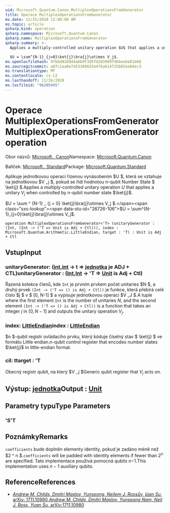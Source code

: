 ```yaml
---
uid: Microsoft.Quantum.Canon.MultiplexOperationsFromGenerator
title: Operace MultiplexOperationsFromGenerator
ms.date: 11/25/2020 12:00:00 AM
ms.topic: article
qsharp.kind: operation
qsharp.namespace: Microsoft.Quantum.Canon
qsharp.name: MultiplexOperationsFromGenerator
qsharp.summary: >-
  Applies a multiply-controlled unitary operation $U$ that applies a unitary $V_j$ when controlled by n-qubit number state $\ket{j}$.

  $U = \sum^{N-1}_{j=0}\ket{j}\bra{j}\otimes V_j$.
ms.openlocfilehash: 9fbbd9268d4a6b9f3d5fd203969f4bbeebe81b68
ms.sourcegitcommit: a87c1aa8e7453360025e47ba614f25b02ea84ec3
ms.translationtype: MT
ms.contentlocale: cs-CZ
ms.lasthandoff: 11/26/2020
ms.locfileid: "96205945"
---
```

# <a name="multiplexoperationsfromgenerator-operation"></a><span data-ttu-id="26726-102">Operace MultiplexOperationsFromGenerator</span><span class="sxs-lookup"><span data-stu-id="26726-102">MultiplexOperationsFromGenerator operation</span></span>

<span data-ttu-id="26726-103">Obor názvů: [Microsoft.. Canon](xref:Microsoft.Quantum.Canon)</span><span class="sxs-lookup"><span data-stu-id="26726-103">Namespace: [Microsoft.Quantum.Canon](xref:Microsoft.Quantum.Canon)</span></span>

<span data-ttu-id="26726-104">Balíček: [Microsoft.. Standard](https://nuget.org/packages/Microsoft.Quantum.Standard)</span><span class="sxs-lookup"><span data-stu-id="26726-104">Package: [Microsoft.Quantum.Standard](https://nuget.org/packages/Microsoft.Quantum.Standard)</span></span>


<span data-ttu-id="26726-105">Aplikuje jednotkovou operaci řízenou vynásobením $U $, která se vztahuje na jednotkovou $V _j $, pokud se řídí hodnotou n-qubit Number State $ \ket{j} $.</span><span class="sxs-lookup"><span data-stu-id="26726-105">Applies a multiply-controlled unitary operation $U$ that applies a unitary $V_j$ when controlled by n-qubit number state $\ket{j}$.</span></span>

<span data-ttu-id="26726-106">$U = \sum ^ {N-1} _ {j = 0} \ket{j}\bra{j}\otimes V_j $.</span><span class="sxs-lookup"><span data-stu-id="26726-106">$U = \sum^{N-1}_{j=0}\ket{j}\bra{j}\otimes V_j$.</span></span>

```qsharp
operation MultiplexOperationsFromGenerator<'T> (unitaryGenerator : (Int, (Int -> ('T => Unit is Adj + Ctl))), index : Microsoft.Quantum.Arithmetic.LittleEndian, target : 'T) : Unit is Adj + Ctl
```


## <a name="input"></a><span data-ttu-id="26726-107">Vstup</span><span class="sxs-lookup"><span data-stu-id="26726-107">Input</span></span>

### <a name="unitarygenerator--intint---t--unit--is-adj--ctl"></a><span data-ttu-id="26726-108">unitaryGenerator: ([int](xref:microsoft.quantum.lang-ref.int),[int](xref:microsoft.quantum.lang-ref.int) -> t => [jednotka](xref:microsoft.quantum.lang-ref.unit)  je ADJ + CTL)</span><span class="sxs-lookup"><span data-stu-id="26726-108">unitaryGenerator : ([Int](xref:microsoft.quantum.lang-ref.int),[Int](xref:microsoft.quantum.lang-ref.int) -> 'T => [Unit](xref:microsoft.quantum.lang-ref.unit)  is Adj + Ctl)</span></span>

<span data-ttu-id="26726-109">Řazená kolekce členů, kde `Int` je prvním prvkem počet unitaries $N $, a druhý prvek `(Int -> ('T => () is Adj + Ctl))` je funkce, která přebírá celé číslo $j $ v $ [0, N-1] $ a vypisuje jednotkovou operaci $V _J $.</span><span class="sxs-lookup"><span data-stu-id="26726-109">A tuple where the first element `Int` is the number of unitaries $N$, and the second element `(Int -> ('T => () is Adj + Ctl))` is a function that takes an integer $j$ in $[0,N-1]$ and outputs the unitary operation $V_j$.</span></span>


### <a name="index--littleendian"></a><span data-ttu-id="26726-110">index: [LittleEndian](xref:Microsoft.Quantum.Arithmetic.LittleEndian)</span><span class="sxs-lookup"><span data-stu-id="26726-110">index : [LittleEndian](xref:Microsoft.Quantum.Arithmetic.LittleEndian)</span></span>

<span data-ttu-id="26726-111">$n $-qubit registr ovládacího prvku, který kóduje číselný stav $ \ket{j} $ ve formátu Little endian.</span><span class="sxs-lookup"><span data-stu-id="26726-111">$n$-qubit control register that encodes number states $\ket{j}$ in little-endian format.</span></span>


### <a name="target--t"></a><span data-ttu-id="26726-112">cíl: t</span><span class="sxs-lookup"><span data-stu-id="26726-112">target : 'T</span></span>

<span data-ttu-id="26726-113">Obecný registr qubit, na který $V _j $</span><span class="sxs-lookup"><span data-stu-id="26726-113">Generic qubit register that $V_j$ acts on.</span></span>



## <a name="output--unit"></a><span data-ttu-id="26726-114">Výstup: [jednotka](xref:microsoft.quantum.lang-ref.unit)</span><span class="sxs-lookup"><span data-stu-id="26726-114">Output : [Unit](xref:microsoft.quantum.lang-ref.unit)</span></span>



## <a name="type-parameters"></a><span data-ttu-id="26726-115">Parametry typu</span><span class="sxs-lookup"><span data-stu-id="26726-115">Type Parameters</span></span>

### <a name="t"></a><span data-ttu-id="26726-116">'S</span><span class="sxs-lookup"><span data-stu-id="26726-116">'T</span></span>



## <a name="remarks"></a><span data-ttu-id="26726-117">Poznámky</span><span class="sxs-lookup"><span data-stu-id="26726-117">Remarks</span></span>

<span data-ttu-id="26726-118">`coefficients` bude doplněn elementy identity, pokud je zadáno méně než $2 ^ n $.</span><span class="sxs-lookup"><span data-stu-id="26726-118">`coefficients` will be padded with identity elements if fewer than $2^n$ are specified.</span></span> <span data-ttu-id="26726-119">Tato implementace používá pomocná qubits $n-$1.</span><span class="sxs-lookup"><span data-stu-id="26726-119">This implementation uses $n-1$ auxiliary qubits.</span></span>

## <a name="references"></a><span data-ttu-id="26726-120">Reference</span><span class="sxs-lookup"><span data-stu-id="26726-120">References</span></span>

- [<span data-ttu-id="26726-121">*Andrew M. Childs, Dmitri Maslov, Yunseong, Neilem J. Rossův, jüan Su*, arXiv: 1711.10980</span><span class="sxs-lookup"><span data-stu-id="26726-121"> *Andrew M. Childs, Dmitri Maslov, Yunseong Nam, Neil J. Ross, Yuan Su*, arXiv:1711.10980</span></span>](https://arxiv.org/abs/1711.10980)